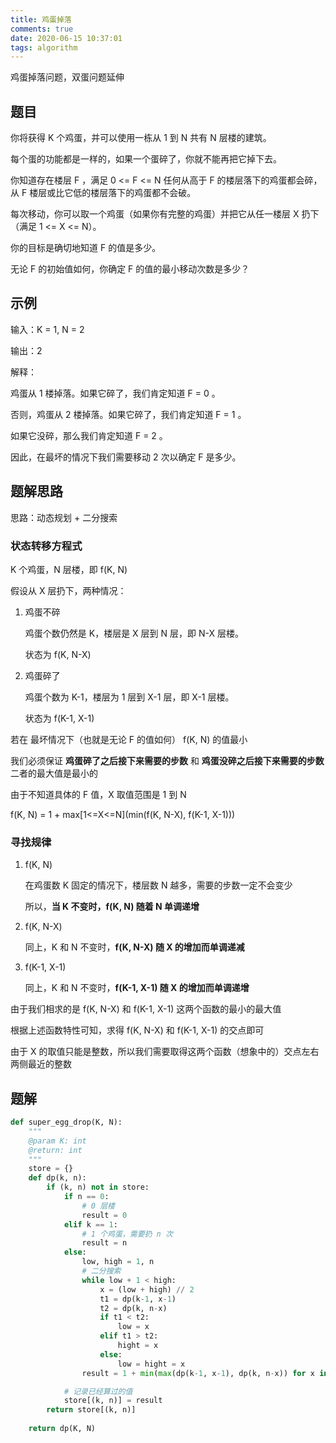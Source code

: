 ```yaml
---
title: 鸡蛋掉落
comments: true
date: 2020-06-15 10:37:01
tags: algorithm
---
```


鸡蛋掉落问题，双蛋问题延伸
<!--more-->

## 题目

你将获得 K 个鸡蛋，并可以使用一栋从 1 到 N  共有 N 层楼的建筑。

每个蛋的功能都是一样的，如果一个蛋碎了，你就不能再把它掉下去。

你知道存在楼层 F ，满足 0 <= F <= N 任何从高于 F 的楼层落下的鸡蛋都会碎，从 F 楼层或比它低的楼层落下的鸡蛋都不会破。

每次移动，你可以取一个鸡蛋（如果你有完整的鸡蛋）并把它从任一楼层 X 扔下（满足 1 <= X <= N）。

你的目标是确切地知道 F 的值是多少。

无论 F 的初始值如何，你确定 F 的值的最小移动次数是多少？


## 示例

输入：K = 1, N = 2

输出：2

解释：

鸡蛋从 1 楼掉落。如果它碎了，我们肯定知道 F = 0 。

否则，鸡蛋从 2 楼掉落。如果它碎了，我们肯定知道 F = 1 。

如果它没碎，那么我们肯定知道 F = 2 。

因此，在最坏的情况下我们需要移动 2 次以确定 F 是多少。


## 题解思路

思路：动态规划 + 二分搜索

### 状态转移方程式

K 个鸡蛋，N 层楼，即 f(K, N)

假设从 X 层扔下，两种情况：

1. 鸡蛋不碎
   
    鸡蛋个数仍然是 K，楼层是 X 层到 N 层，即 N-X 层楼。

    状态为 f(K, N-X)

2. 鸡蛋碎了

    鸡蛋个数为 K-1，楼层为 1 层到 X-1 层，即 X-1 层楼。

    状态为 f(K-1, X-1)

若在 最坏情况下（也就是无论 F 的值如何） f(K, N) 的值最小

我们必须保证 **鸡蛋碎了之后接下来需要的步数** 和 **鸡蛋没碎之后接下来需要的步数** 二者的最大值是最小的

由于不知道具体的 F 值，X 取值范围是 1 到 N

f(K, N) = 1 + max[1<=X<=N](min(f(K, N-X), f(K-1, X-1)))

### 寻找规律

1. f(K, N)

    在鸡蛋数 K 固定的情况下，楼层数 N 越多，需要的步数一定不会变少

    所以，**当 K 不变时，f(K, N) 随着 N 单调递增**

2. f(K, N-X)

     同上，K 和 N 不变时，**f(K, N-X) 随 X 的增加而单调递减**

3. f(K-1, X-1)

    同上，K 和 N 不变时，**f(K-1, X-1) 随 X 的增加而单调递增**

由于我们相求的是 f(K, N-X) 和 f(K-1, X-1) 这两个函数的最小的最大值

根据上述函数特性可知，求得 f(K, N-X) 和 f(K-1, X-1) 的交点即可

由于 X 的取值只能是整数，所以我们需要取得这两个函数（想象中的）交点左右两侧最近的整数


## 题解

```python
def super_egg_drop(K, N):
    """
    @param K: int
    @return: int
    """
    store = {}
    def dp(k, n):
        if (k, n) not in store:
            if n == 0:
                # 0 层楼
                result = 0
            elif k == 1:
                # 1 个鸡蛋，需要扔 n 次
                result = n
            else:
                low, high = 1, n
                # 二分搜索
                while low + 1 < high:
                    x = (low + high) // 2
                    t1 = dp(k-1, x-1)
                    t2 = dp(k, n-x)
                    if t1 < t2:
                        low = x
                    elif t1 > t2:
                        hight = x
                    else:
                        low = hight = x
                result = 1 + min(max(dp(k-1, x-1), dp(k, n-x)) for x in (low, high))

            # 记录已经算过的值
            store[(k, n)] = result
        return store[(k, n)]
        
    return dp(K, N)
```